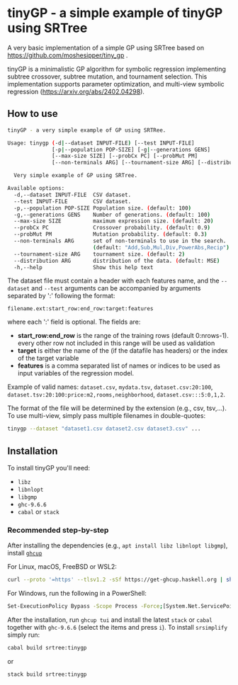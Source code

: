 # tinyGP - a simple example of tinyGP using SRTree

A very basic implementation of a simple GP using SRTree based on https://github.com/moshesipper/tiny_gp .

tinyGP is a minimalistic GP algorithm for symbolic regression implementing subtree crossover, subtree mutation,
and tournament selection.
This implementation supports parameter optimization, and multi-view symbolic regression (https://arxiv.org/abs/2402.04298).

## How to use 

```bash
tinyGP - a very simple example of GP using SRTRee.

Usage: tinygp (-d|--dataset INPUT-FILE) [--test INPUT-FILE] 
              [-p|--population POP-SIZE] [-g|--generations GENS] 
              [--max-size SIZE] [--probCx PC] [--probMut PM] 
              [--non-terminals ARG] [--tournament-size ARG] [--distribution ARG]

  Very simple example of GP using SRTree.

Available options:
  -d,--dataset INPUT-FILE  CSV dataset.
  --test INPUT-FILE        CSV dataset.
  -p,--population POP-SIZE Population size. (default: 100)
  -g,--generations GENS    Number of generations. (default: 100)
  --max-size SIZE          maximum expression size. (default: 20)
  --probCx PC              Crossover probability. (default: 0.9)
  --probMut PM             Mutation probability. (default: 0.3)
  --non-terminals ARG      set of non-terminals to use in the search.
                           (default: "Add,Sub,Mul,Div,PowerAbs,Recip")
  --tournament-size ARG    tournament size. (default: 2)
  --distribution ARG       distribution of the data. (default: MSE)
  -h,--help                Show this help text
```

The dataset file must contain a header with each features name, and the `--dataset` and `--test` arguments can be accompanied by arguments separated by ':' following the format:

`filename.ext:start_row:end_row:target:features`

where each ':' field is optional. The fields are:

- **start_row:end_row** is the range of the training rows (default 0:nrows-1).
   every other row not included in this range will be used as validation
- **target** is either the name of the  (if the datafile has headers) or the index
   of the target variable
- **features** is a comma separated list of names or indices to be used as
  input variables of the regression model.

Example of valid names: `dataset.csv`, `mydata.tsv`, `dataset.csv:20:100`, `dataset.tsv:20:100:price:m2,rooms,neighborhood`, `dataset.csv:::5:0,1,2`.

The format of the file will be determined by the extension (e.g., csv, tsv,...). To use multi-view, simply pass multiple filenames in double-quotes:

```bash
tinygp --dataset "dataset1.csv dataset2.csv dataset3.csv" ...
```

## Installation

To install tinyGP you'll need:

- `libz`
- `libnlopt`
- `libgmp`
- `ghc-9.6.6`
- `cabal` or `stack`

### Recommended step-by-step 

After installing the dependencies (e.g., `apt install libz libnlopt libgmp`), install [`ghcup`](https://www.haskell.org/ghcup/#)

For Linux, macOS, FreeBSD or WSL2:

```bash 
curl --proto '=https' --tlsv1.2 -sSf https://get-ghcup.haskell.org | sh
```

For Windows, run the following in a PowerShell:

```bash
Set-ExecutionPolicy Bypass -Scope Process -Force;[System.Net.ServicePointManager]::SecurityProtocol = [System.Net.ServicePointManager]::SecurityProtocol -bor 3072; try { & ([ScriptBlock]::Create((Invoke-WebRequest https://www.haskell.org/ghcup/sh/bootstrap-haskell.ps1 -UseBasicParsing))) -Interactive -DisableCurl } catch { Write-Error $_ }
```

After the installation, run `ghcup tui` and install the latest `stack` or `cabal` together with `ghc-9.6.6` (select the items and press `i`).
To install `srsimplify` simply run:

```bash 
cabal build srtree:tinygp 
```

or 

```bash 
stack build srtree:tinygp 
```
